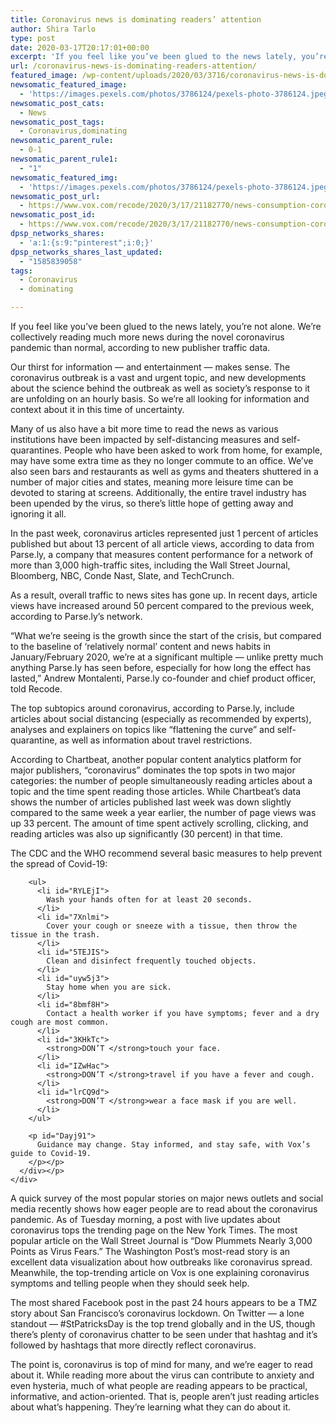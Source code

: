 ```yaml
---
title: Coronavirus news is dominating readers’ attention
author: Shira Tarlo
type: post
date: 2020-03-17T20:17:01+00:00
excerpt: 'If you feel like you’ve been glued to the news lately, you’re not alone. We’re collectively reading much more news during the novel coronavirus pandemic than normal, according to new publisher traffic data. Our thirst for information — and entertainment — makes sense. The coronavirus outbreak is a vast and urgent topic, and new developments&hellip;'
url: /coronavirus-news-is-dominating-readers-attention/
featured_image: /wp-content/uploads/2020/03/3716/coronavirus-news-is-dominating-readers-attention.jpeg
newsomatic_featured_image:
  - 'https://images.pexels.com/photos/3786124/pexels-photo-3786124.jpeg?auto=compress&#038;cs=tinysrgb&#038;h=650&#038;w=940'
newsomatic_post_cats:
  - News
newsomatic_post_tags:
  - Coronavirus,dominating
newsomatic_parent_rule:
  - 0-1
newsomatic_parent_rule1:
  - "1"
newsomatic_featured_img:
  - 'https://images.pexels.com/photos/3786124/pexels-photo-3786124.jpeg?auto=compress&#038;cs=tinysrgb&#038;h=650&#038;w=940'
newsomatic_post_url:
  - https://www.vox.com/recode/2020/3/17/21182770/news-consumption-coronavirus-traffic-views
newsomatic_post_id:
  - https://www.vox.com/recode/2020/3/17/21182770/news-consumption-coronavirus-traffic-views
dpsp_networks_shares:
  - 'a:1:{s:9:"pinterest";i:0;}'
dpsp_networks_shares_last_updated:
  - "1585839058"
tags:
  - Coronavirus
  - dominating

---
```

<div class="c-entry-content">
  <p id="8EMV2W">
    If you feel like you’ve been glued to the news lately, you’re not alone. We’re collectively reading much more news during the novel coronavirus pandemic than normal, according to new publisher traffic data.
  </p>
  
  <p id="rHHfIk">
    Our thirst for information — and entertainment — makes sense. The coronavirus outbreak is a vast and urgent topic, and new developments about the science behind the outbreak as well as society’s response to it are unfolding on an hourly basis. So we’re all looking for information and context about it in this time of uncertainty.
  </p>
  
  <p id="APH0PS">
    Many of us also have a bit more time to read the news as various institutions have been impacted by self-distancing measures and self-quarantines. People who have been asked to work from home, for example, may have some extra time as they no longer commute to an office. We’ve also seen bars and restaurants as well as gyms and theaters shuttered in a number of major cities and states, meaning more leisure time can be devoted to staring at screens. Additionally, the entire travel industry has been upended by the virus, so there’s little hope of getting away and ignoring it all.
  </p>
  
  <p id="lW1CsR">
    In the past week, coronavirus articles represented just 1 percent of articles published but about 13 percent of all article views, according to data from Parse.ly, a company that measures content performance for a network of more than 3,000 high-traffic sites, including the Wall Street Journal, Bloomberg, NBC, Conde Nast, Slate, and TechCrunch.
  </p>
  
  <div id="bYsDAN">
    <div id="datawrapper-2a9rg" data-analytics-viewport="datawrapper" data-iframe-fallback="https://img.datawrapper.de/2a9rg/full.png" data-iframe-fallback-width="700" data-iframe-fallback-height="550" data-iframe-fallback-alt="Hover for absolute number of page views by day." data-iframe="//datawrapper.dwcdn.net/2a9rg/6/" data-iframe-width="700" data-iframe-height="550" data-iframe-layout="responsive" data-iframe-title="By early March articles about coronavirus made up more than 10 percent of news consumption" data-iframe-resizable="">
    </div></p>
  </div>
  
  <p id="VA2z1N">
    As a result, overall traffic to news sites has gone up. In recent days, article views have increased around 50 percent compared to the previous week, according to Parse.ly’s network.
  </p>
  
  <div id="gzPpN5">
    <div id="datawrapper-4gSJ3" data-analytics-viewport="datawrapper" data-iframe-fallback="https://img.datawrapper.de/4gSJ3/full.png" data-iframe-fallback-width="600" data-iframe-fallback-height="550" data-iframe-fallback-alt="" data-iframe="//datawrapper.dwcdn.net/4gSJ3/3/" data-iframe-width="600" data-iframe-height="550" data-iframe-layout="responsive" data-iframe-title="In recent days article page views were 50 percent higher than the were a week earlier" data-iframe-resizable="">
    </div></p>
  </div>
  
  <p id="rAkwkY">
    “What we’re seeing is the growth since the start of the crisis, but compared to the baseline of ‘relatively normal’ content and news habits in January/February 2020, we’re at a significant multiple — unlike pretty much anything Parse.ly has seen before, especially for how long the effect has lasted,” Andrew Montalenti, Parse.ly co-founder and chief product officer, told Recode.
  </p>
  
  <p id="OD1x3K">
    The top subtopics around coronavirus, according to Parse.ly, include articles about social distancing (especially as recommended by experts), analyses and explainers on topics like “flattening the curve” and self-quarantine, as well as information about travel restrictions.
  </p>
  
  <p id="VDkn1D">
    According to Chartbeat, another popular content analytics platform for major publishers, “coronavirus” dominates the top spots in two major categories: the number of people simultaneously reading articles about a topic and the time spent reading those articles. While Chartbeat’s data shows the number of articles published last week was down slightly compared to the same week a year earlier, the number of page views was up 33 percent. The amount of time spent actively scrolling, clicking, and reading articles was also up significantly (30 percent) in that time.
  </p>
  
  <div class="c-float-right">
    <div id="ZyjXYb">
      <div class="c-entry-sidebar">
        <p id="Axq3IC">
          The CDC and the WHO recommend several basic measures to help prevent the spread of Covid-19:
        </p>
        
        <ul>
          <li id="RYLEjI">
            Wash your hands often for at least 20 seconds.
          </li>
          <li id="7Xnlmi">
            Cover your cough or sneeze with a tissue, then throw the tissue in the trash.
          </li>
          <li id="5TEJIS">
            Clean and disinfect frequently touched objects.
          </li>
          <li id="uyw5j3">
            Stay home when you are sick.
          </li>
          <li id="8bmf8H">
            Contact a health worker if you have symptoms; fever and a dry cough are most common.
          </li>
          <li id="3KHkTc">
            <strong>DON’T </strong>touch your face.
          </li>
          <li id="IZwHac">
            <strong>DON’T </strong>travel if you have a fever and cough.
          </li>
          <li id="lrCQ9d">
            <strong>DON’T </strong>wear a face mask if you are well.
          </li>
        </ul>
        
        <p id="Dayj91">
          Guidance may change. Stay informed, and stay safe, with Vox’s guide to Covid-19.
        </p></p>
      </div></p>
    </div>
  </div>
  
  <p id="LFip7Z">
    A quick survey of the most popular stories on major news outlets and social media recently shows how eager people are to read about the coronavirus pandemic. As of Tuesday morning, a post with live updates about coronavirus tops the trending page on the New York Times. The most popular article on the Wall Street Journal is “Dow Plummets Nearly 3,000 Points as Virus Fears.” The Washington Post’s most-read story is an excellent data visualization about how outbreaks like coronavirus spread. Meanwhile, the top-trending article on Vox is one explaining coronavirus symptoms and telling people when they should seek help.
  </p>
  
  <p id="C4764R">
    The most shared Facebook post in the past 24 hours appears to be a TMZ story about San Francisco’s coronavirus lockdown. On Twitter — a lone standout — #StPatricksDay is the top trend globally and in the US, though there’s plenty of coronavirus chatter to be seen under that hashtag and it’s followed by hashtags that more directly reflect coronavirus.
  </p>
  
  <p id="0KBl87">
    The point is, coronavirus is top of mind for many, and we’re eager to read about it. While reading more about the virus can contribute to anxiety and even hysteria, much of what people are reading appears to be practical, informative, and action-oriented. That is, people aren’t just reading articles about what’s happening. They’re learning what they can do about it.
  </p></p>
</div>